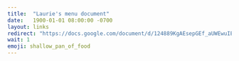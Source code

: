 ```yaml
---
title:  "Laurie's menu document"
date:   1900-01-01 08:00:00 -0700
layout: links
redirect: "https://docs.google.com/document/d/124889KgAEsepGEf_aUWEwuIEMmXY9E53OttlGuib0lw/edit"
wait: 1
emoji: shallow_pan_of_food
---
```

